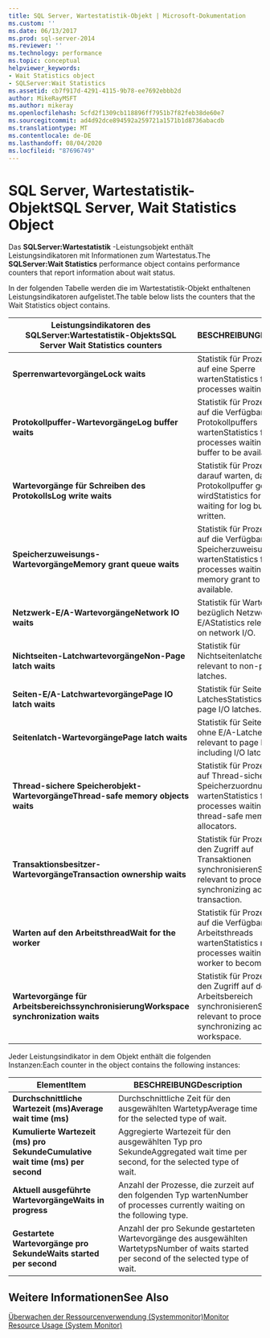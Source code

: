 ```yaml
---
title: SQL Server, Wartestatistik-Objekt | Microsoft-Dokumentation
ms.custom: ''
ms.date: 06/13/2017
ms.prod: sql-server-2014
ms.reviewer: ''
ms.technology: performance
ms.topic: conceptual
helpviewer_keywords:
- Wait Statistics object
- SQLServer:Wait Statistics
ms.assetid: cb7f917d-4291-4115-9b78-ee7692ebbb2d
author: MikeRayMSFT
ms.author: mikeray
ms.openlocfilehash: 5cfd2f1309cb118896ff7951b7f82feb38de60e7
ms.sourcegitcommit: ad4d92dce894592a259721a1571b1d8736abacdb
ms.translationtype: MT
ms.contentlocale: de-DE
ms.lasthandoff: 08/04/2020
ms.locfileid: "87696749"
---
```

# <a name="sql-server-wait-statistics-object"></a><span data-ttu-id="a9610-102">SQL Server, Wartestatistik-Objekt</span><span class="sxs-lookup"><span data-stu-id="a9610-102">SQL Server, Wait Statistics Object</span></span>
  <span data-ttu-id="a9610-103">Das **SQLServer:Wartestatistik** -Leistungsobjekt enthält Leistungsindikatoren mit Informationen zum Wartestatus.</span><span class="sxs-lookup"><span data-stu-id="a9610-103">The **SQLServer:Wait Statistics** performance object contains performance counters that report information about wait status.</span></span>  
  
 <span data-ttu-id="a9610-104">In der folgenden Tabelle werden die im Wartestatistik-Objekt enthaltenen Leistungsindikatoren aufgelistet.</span><span class="sxs-lookup"><span data-stu-id="a9610-104">The table below lists the counters that the Wait Statistics object contains.</span></span>  
  
|<span data-ttu-id="a9610-105">Leistungsindikatoren des SQLServer:Wartestatistik-Objekts</span><span class="sxs-lookup"><span data-stu-id="a9610-105">SQL Server Wait Statistics counters</span></span>|<span data-ttu-id="a9610-106">BESCHREIBUNG</span><span class="sxs-lookup"><span data-stu-id="a9610-106">Description</span></span>|  
|-----------------------------------------|-----------------|  
|<span data-ttu-id="a9610-107">**Sperrenwartevorgänge**</span><span class="sxs-lookup"><span data-stu-id="a9610-107">**Lock waits**</span></span>|<span data-ttu-id="a9610-108">Statistik für Prozesse, die auf eine Sperre warten</span><span class="sxs-lookup"><span data-stu-id="a9610-108">Statistics for processes waiting on a lock.</span></span>|  
|<span data-ttu-id="a9610-109">**Protokollpuffer-Wartevorgänge**</span><span class="sxs-lookup"><span data-stu-id="a9610-109">**Log buffer waits**</span></span>|<span data-ttu-id="a9610-110">Statistik für Prozesse, die auf die Verfügbarkeit des Protokollpuffers warten</span><span class="sxs-lookup"><span data-stu-id="a9610-110">Statistics for processes waiting for log buffer to be available.</span></span>|  
|<span data-ttu-id="a9610-111">**Wartevorgänge für Schreiben des Protokolls**</span><span class="sxs-lookup"><span data-stu-id="a9610-111">**Log write waits**</span></span>|<span data-ttu-id="a9610-112">Statistik für Prozesse, die darauf warten, dass der Protokollpuffer geschrieben wird</span><span class="sxs-lookup"><span data-stu-id="a9610-112">Statistics for processes waiting for log buffer to be written.</span></span>|  
|<span data-ttu-id="a9610-113">**Speicherzuweisungs-Wartevorgänge**</span><span class="sxs-lookup"><span data-stu-id="a9610-113">**Memory grant queue waits**</span></span>|<span data-ttu-id="a9610-114">Statistik für Prozesse, die auf die Verfügbarkeit einer Speicherzuweisung warten</span><span class="sxs-lookup"><span data-stu-id="a9610-114">Statistics for processes waiting for memory grant to become available.</span></span>|  
|<span data-ttu-id="a9610-115">**Netzwerk-E/A-Wartevorgänge**</span><span class="sxs-lookup"><span data-stu-id="a9610-115">**Network IO waits**</span></span>|<span data-ttu-id="a9610-116">Statistik für Wartevorgänge bezüglich Netzwerk-E/A</span><span class="sxs-lookup"><span data-stu-id="a9610-116">Statistics relevant to wait on network I/O.</span></span>|  
|<span data-ttu-id="a9610-117">**Nichtseiten-Latchwartevorgänge**</span><span class="sxs-lookup"><span data-stu-id="a9610-117">**Non-Page latch waits**</span></span>|<span data-ttu-id="a9610-118">Statistik für Nichtseitenlatches</span><span class="sxs-lookup"><span data-stu-id="a9610-118">Statistics relevant to non-page latches.</span></span>|  
|<span data-ttu-id="a9610-119">**Seiten-E/A-Latchwartevorgänge**</span><span class="sxs-lookup"><span data-stu-id="a9610-119">**Page IO latch waits**</span></span>|<span data-ttu-id="a9610-120">Statistik für Seiten-E/A-Latches</span><span class="sxs-lookup"><span data-stu-id="a9610-120">Statistics relevant to page I/O latches.</span></span>|  
|<span data-ttu-id="a9610-121">**Seitenlatch-Wartevorgänge**</span><span class="sxs-lookup"><span data-stu-id="a9610-121">**Page latch waits**</span></span>|<span data-ttu-id="a9610-122">Statistik für Seitenlatches, ohne E/A-Latches</span><span class="sxs-lookup"><span data-stu-id="a9610-122">Statistics relevant to page latches, not including I/O latches.</span></span>|  
|<span data-ttu-id="a9610-123">**Thread-sichere Speicherobjekt-Wartevorgänge**</span><span class="sxs-lookup"><span data-stu-id="a9610-123">**Thread-safe memory objects waits**</span></span>|<span data-ttu-id="a9610-124">Statistik für Prozesse, die auf Thread-sichere Speicherzuordnungen warten</span><span class="sxs-lookup"><span data-stu-id="a9610-124">Statistics for processes waiting on thread-safe memory allocators.</span></span>|  
|<span data-ttu-id="a9610-125">**Transaktionsbesitzer-Wartevorgänge**</span><span class="sxs-lookup"><span data-stu-id="a9610-125">**Transaction ownership waits**</span></span>|<span data-ttu-id="a9610-126">Statistik für Prozesse, die den Zugriff auf Transaktionen synchronisieren</span><span class="sxs-lookup"><span data-stu-id="a9610-126">Statistics relevant to processes synchronizing access to transaction.</span></span>|  
|<span data-ttu-id="a9610-127">**Warten auf den Arbeitsthread**</span><span class="sxs-lookup"><span data-stu-id="a9610-127">**Wait for the worker**</span></span>|<span data-ttu-id="a9610-128">Statistik für Prozesse, die auf die Verfügbarkeit des Arbeitsthreads warten</span><span class="sxs-lookup"><span data-stu-id="a9610-128">Statistics relevant to processes waiting for worker to become available.</span></span>|  
|<span data-ttu-id="a9610-129">**Wartevorgänge für Arbeitsbereichssynchronisierung**</span><span class="sxs-lookup"><span data-stu-id="a9610-129">**Workspace synchronization waits**</span></span>|<span data-ttu-id="a9610-130">Statistik für Prozesse, die den Zugriff auf den Arbeitsbereich synchronisieren</span><span class="sxs-lookup"><span data-stu-id="a9610-130">Statistics relevant to processes synchronizing access to workspace.</span></span>|  
  
 <span data-ttu-id="a9610-131">Jeder Leistungsindikator in dem Objekt enthält die folgenden Instanzen:</span><span class="sxs-lookup"><span data-stu-id="a9610-131">Each counter in the object contains the following instances:</span></span>  
  
|<span data-ttu-id="a9610-132">Element</span><span class="sxs-lookup"><span data-stu-id="a9610-132">Item</span></span>|<span data-ttu-id="a9610-133">BESCHREIBUNG</span><span class="sxs-lookup"><span data-stu-id="a9610-133">Description</span></span>|  
|----------|-----------------|  
|<span data-ttu-id="a9610-134">**Durchschnittliche Wartezeit (ms)**</span><span class="sxs-lookup"><span data-stu-id="a9610-134">**Average wait time (ms)**</span></span>|<span data-ttu-id="a9610-135">Durchschnittliche Zeit für den ausgewählten Wartetyp</span><span class="sxs-lookup"><span data-stu-id="a9610-135">Average time for the selected type of wait.</span></span>|  
|<span data-ttu-id="a9610-136">**Kumulierte Wartezeit (ms) pro Sekunde**</span><span class="sxs-lookup"><span data-stu-id="a9610-136">**Cumulative wait time (ms) per second**</span></span>|<span data-ttu-id="a9610-137">Aggregierte Wartezeit für den ausgewählten Typ pro Sekunde</span><span class="sxs-lookup"><span data-stu-id="a9610-137">Aggregated wait time per second, for the selected type of wait.</span></span>|  
|<span data-ttu-id="a9610-138">**Aktuell ausgeführte Wartevorgänge**</span><span class="sxs-lookup"><span data-stu-id="a9610-138">**Waits in progress**</span></span>|<span data-ttu-id="a9610-139">Anzahl der Prozesse, die zurzeit auf den folgenden Typ warten</span><span class="sxs-lookup"><span data-stu-id="a9610-139">Number of processes currently waiting on the following type.</span></span>|  
|<span data-ttu-id="a9610-140">**Gestartete Wartevorgänge pro Sekunde**</span><span class="sxs-lookup"><span data-stu-id="a9610-140">**Waits started per second**</span></span>|<span data-ttu-id="a9610-141">Anzahl der pro Sekunde gestarteten Wartevorgänge des ausgewählten Wartetyps</span><span class="sxs-lookup"><span data-stu-id="a9610-141">Number of waits started per second of the selected type of wait.</span></span>|  
  
## <a name="see-also"></a><span data-ttu-id="a9610-142">Weitere Informationen</span><span class="sxs-lookup"><span data-stu-id="a9610-142">See Also</span></span>  
 [<span data-ttu-id="a9610-143">Überwachen der Ressourcenverwendung &#40;Systemmonitor&#41;</span><span class="sxs-lookup"><span data-stu-id="a9610-143">Monitor Resource Usage &#40;System Monitor&#41;</span></span>](monitor-resource-usage-system-monitor.md)  
  
  

